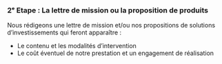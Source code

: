 ### 2ᵉ Etape : La lettre de mission ou la proposition de produits

Nous rédigeons une lettre de mission et/ou nos propositions de solutions d’investissements qui feront apparaître :

-   Le contenu et les modalités d’intervention
-   Le coût éventuel de notre prestation et un engagement de réalisation
